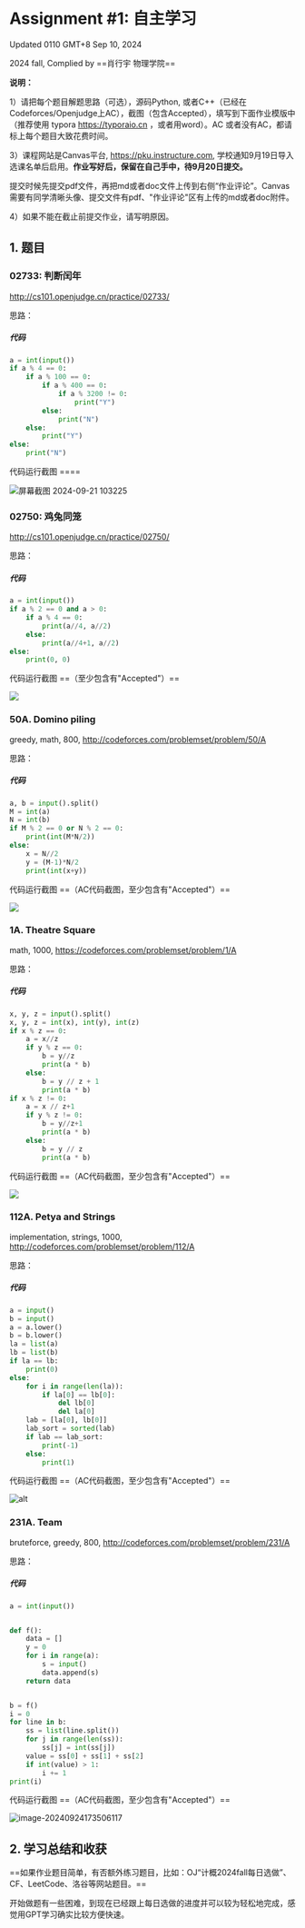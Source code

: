 # Assignment #1: 自主学习

Updated 0110 GMT+8 Sep 10, 2024

2024 fall, Complied by ==肖行宇 物理学院==



**说明：**

1）请把每个题目解题思路（可选），源码Python, 或者C++（已经在Codeforces/Openjudge上AC），截图（包含Accepted），填写到下面作业模版中（推荐使用 typora https://typoraio.cn ，或者用word）。AC 或者没有AC，都请标上每个题目大致花费时间。

3）课程网站是Canvas平台, https://pku.instructure.com, 学校通知9月19日导入选课名单后启用。**作业写好后，保留在自己手中，待9月20日提交。**

提交时候先提交pdf文件，再把md或者doc文件上传到右侧“作业评论”。Canvas需要有同学清晰头像、提交文件有pdf、"作业评论"区有上传的md或者doc附件。

4）如果不能在截止前提交作业，请写明原因。



## 1. 题目

### 02733: 判断闰年

http://cs101.openjudge.cn/practice/02733/



思路：



##### 代码

```python
a = int(input())
if a % 4 == 0:
    if a % 100 == 0:
        if a % 400 == 0:
            if a % 3200 != 0:
                print("Y")
        else:
            print("N")
    else:
        print("Y")
else:
    print("N")


```



代码运行截图 ====

![屏幕截图 2024-09-21 103225](https://github.com/Xingyu-Xiao/My-Picbed/raw/main/%E5%B1%8F%E5%B9%95%E6%88%AA%E5%9B%BE%202024-09-21%20103213.png)



### 02750: 鸡兔同笼

http://cs101.openjudge.cn/practice/02750/



思路：



##### 代码

```python
a = int(input())
if a % 2 == 0 and a > 0:
    if a % 4 == 0:
        print(a//4, a//2)
    else:
        print(a//4+1, a//2)
else:
    print(0, 0)


```



代码运行截图 ==（至少包含有"Accepted"）==

![](https://github.com/Xingyu-Xiao/My-Picbed/raw/main/%E5%B1%8F%E5%B9%95%E6%88%AA%E5%9B%BE%202024-09-24%20172653.png)



### 50A. Domino piling

greedy, math, 800, http://codeforces.com/problemset/problem/50/A



思路：



##### 代码

```python
a, b = input().split()
M = int(a)
N = int(b)
if M % 2 == 0 or N % 2 == 0:
    print(int(M*N/2))
else:
    x = N//2
    y = (M-1)*N/2
    print(int(x+y))


```



代码运行截图 ==（AC代码截图，至少包含有"Accepted"）==

![](https://github.com/Xingyu-Xiao/My-Picbed/raw/main/%E5%B1%8F%E5%B9%95%E6%88%AA%E5%9B%BE%202024-09-24%20173021.png)



### 1A. Theatre Square

math, 1000, https://codeforces.com/problemset/problem/1/A



思路：



##### 代码

```python
x, y, z = input().split()
x, y, z = int(x), int(y), int(z)
if x % z == 0:
    a = x//z
    if y % z == 0:
        b = y//z
        print(a * b)
    else:
        b = y // z + 1
        print(a * b)
if x % z != 0:
    a = x // z+1
    if y % z != 0:
        b = y//z+1
        print(a * b)
    else:
        b = y // z
        print(a * b)


```



代码运行截图 ==（AC代码截图，至少包含有"Accepted"）==

![](https://github.com/Xingyu-Xiao/My-Picbed/raw/main/%E5%B1%8F%E5%B9%95%E6%88%AA%E5%9B%BE%202024-09-24%20173157.png)



### 112A. Petya and Strings

implementation, strings, 1000, http://codeforces.com/problemset/problem/112/A



思路：



##### 代码

```python
a = input()
b = input()
a = a.lower()
b = b.lower()
la = list(a)
lb = list(b)
if la == lb:
    print(0)
else:
    for i in range(len(la)):
        if la[0] == lb[0]:
            del lb[0]
            del la[0]
    lab = [la[0], lb[0]]
    lab_sort = sorted(lab)
    if lab == lab_sort:
        print(-1)
    else:
        print(1)


```



代码运行截图 ==（AC代码截图，至少包含有"Accepted"）==

![alt](https://github.com/Xingyu-Xiao/My-Picbed/raw/main/%E5%B1%8F%E5%B9%95%E6%88%AA%E5%9B%BE%202024-09-24%20173326.png)



### 231A. Team

bruteforce, greedy, 800, http://codeforces.com/problemset/problem/231/A



思路：



##### 代码

```python
a = int(input())


def f():
    data = []
    y = 0
    for i in range(a):
        s = input()
        data.append(s)
    return data


b = f()
i = 0
for line in b:
    ss = list(line.split())
    for j in range(len(ss)):
        ss[j] = int(ss[j])
    value = ss[0] + ss[1] + ss[2]
    if int(value) > 1:
        i += 1
print(i)


```



代码运行截图 ==（AC代码截图，至少包含有"Accepted"）==

![image-20240924173506117](https://github.com/Xingyu-Xiao/My-Picbed/raw/main/%E5%B1%8F%E5%B9%95%E6%88%AA%E5%9B%BE%202024-09-24%20173457.png)



## 2. 学习总结和收获

==如果作业题目简单，有否额外练习题目，比如：OJ“计概2024fall每日选做”、CF、LeetCode、洛谷等网站题目。==

开始做题有一些困难，到现在已经跟上每日选做的进度并可以较为轻松地完成，感觉用GPT学习确实比较方便快速。



